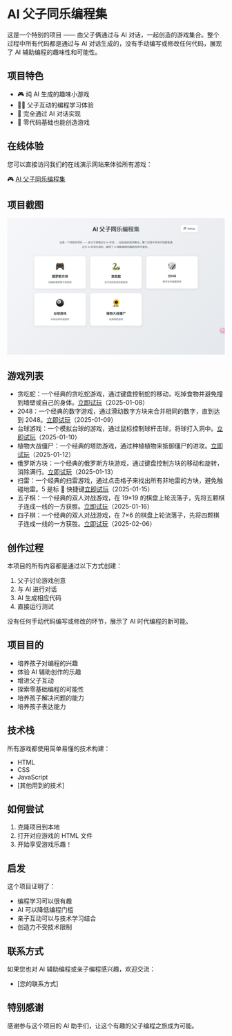 # AI 父子同乐编程集

这是一个特别的项目 —— 由父子俩通过与 AI 对话，一起创造的游戏集合。整个过程中所有代码都是通过与 AI 对话生成的，没有手动编写或修改任何代码，展现了 AI 辅助编程的趣味性和可能性。

## 项目特色

- 🎮 纯 AI 生成的趣味小游戏
- 👨‍👦 父子互动的编程学习体验
- 🤖 完全通过 AI 对话实现
- 🎯 零代码基础也能创造游戏

## 在线体验

您可以直接访问我们的在线演示网站来体验所有游戏：

🎮 [AI 父子同乐编程集](https://ai-games-rho.vercel.app/)

## 项目截图

![AI父子同乐编程集首页截图](screenshots/homepage.png)

## 游戏列表

- 贪吃蛇：一个经典的贪吃蛇游戏，通过键盘控制蛇的移动，吃掉食物并避免撞到墙壁或自己的身体。[立即试玩](https://ai-games-rho.vercel.app/贪吃蛇/index.html)（2025-01-08）
- 2048：一个经典的数字游戏，通过滑动数字方块来合并相同的数字，直到达到 2048。[立即试玩](https://ai-games-rho.vercel.app/2048/index.html)（2025-01-09）
- 台球游戏：一个模拟台球的游戏，通过鼠标控制球杆击球，将球打入洞中。[立即试玩](https://ai-games-rho.vercel.app/台球游戏/index.html)（2025-01-10）
- 植物大战僵尸：一个经典的塔防游戏，通过种植植物来抵御僵尸的进攻。[立即试玩](https://ai-games-rho.vercel.app/植物大战僵尸/index.html)（2025-01-12）
- 俄罗斯方块：一个经典的俄罗斯方块游戏，通过键盘控制方块的移动和旋转，消除满行。[立即试玩](https://ai-games-rho.vercel.app/俄罗斯方块/index.html)（2025-01-13）
- 扫雷：一个经典的扫雷游戏，通过点击格子来找出所有非地雷的方块，避免触碰地雷。5 是标 🚩 快捷键[立即试玩](https://ai-games-rho.vercel.app/扫雷/index.html)（2025-01-15）
- 五子棋：一个经典的双人对战游戏，在 19×19 的棋盘上轮流落子，先将五颗棋子连成一线的一方获胜。[立即试玩](https://ai-games-rho.vercel.app/五子棋/index.html)（2025-01-16）
- 四子棋：一个经典的双人对战游戏，在 7×6 的棋盘上轮流落子，先将四颗棋子连成一线的一方获胜。[立即试玩](https://ai-games-rho.vercel.app/四子棋/index.html)（2025-02-06）

## 创作过程

本项目的所有内容都是通过以下方式创建：

1. 父子讨论游戏创意
2. 与 AI 进行对话
3. AI 生成相应代码
4. 直接运行测试

没有任何手动代码编写或修改的环节，展示了 AI 时代编程的新可能。

## 项目目的

- 培养孩子对编程的兴趣
- 体验 AI 辅助创作的乐趣
- 增进父子互动
- 探索零基础编程的可能性
- 培养孩子解决问题的能力
- 培养孩子表达能力

## 技术栈

所有游戏都使用简单易懂的技术构建：

- HTML
- CSS
- JavaScript
- [其他用到的技术]

## 如何尝试

1. 克隆项目到本地
2. 打开对应游戏的 HTML 文件
3. 开始享受游戏乐趣！

## 启发

这个项目证明了：

- 编程学习可以很有趣
- AI 可以降低编程门槛
- 亲子互动可以与技术学习结合
- 创造力不受技术限制

## 联系方式

如果您也对 AI 辅助编程或亲子编程感兴趣，欢迎交流：

- [您的联系方式]

## 特别感谢

感谢参与这个项目的 AI 助手们，让这个有趣的父子编程之旅成为可能。
